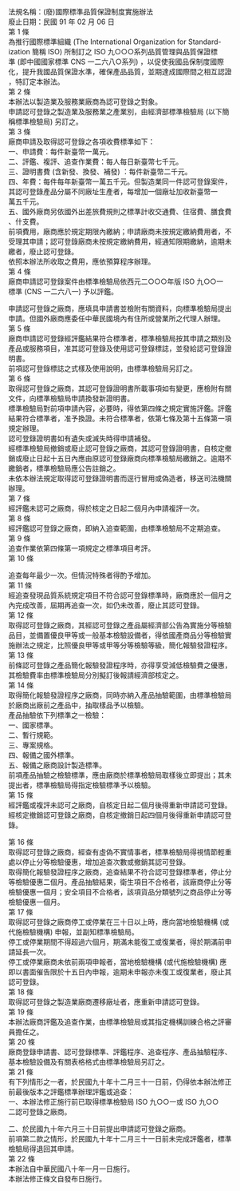 法規名稱：(廢)國際標準品質保證制度實施辦法  
廢止日期：民國 91 年 02 月 06 日  
第 1 條  
為推行國際標準組織 (The International Organization for Standard-  
ization 簡稱 ISO) 所制訂之 ISO 九○○○系列品質管理與品質保證標  
準 (即中國國家標準 CNS 一二六八○系列) ，以促使我國品保制度國際  
化，提升我國品質保證水準，確保產品品質，並期達成國際間之相互認證  
，特訂定本辦法。  
第 2 條  
本辦法以製造業及服務業廠商為認可登錄之對象。  
申請認可登錄之製造業及服務業之產業別，由經濟部標準檢驗局 (以下簡  
稱標準檢驗局) 另訂之。  
第 3 條  
廠商申請及取得認可登錄之各項收費標準如下：  
一、申請費：每件新臺幣一萬元。  
二、評鑑、複評、追查作業費：每人每日新臺幣七千元。  
三、證明書費 (含新發、換發、補發) ：每件新臺幣二千元。  
四、年費：每件每年新臺幣一萬五千元。但製造業同一件認可登錄案件，  
其認可登錄產品分屬不同廠址生產者，每增加一個廠址加收新臺幣一  
萬五千元。  
五、國外廠商另依國外出差旅費規則之標準計收交通費、住宿費、膳食費  
、什支費。  
前項費用，廠商應於規定期限內繳納；申請廠商未按規定繳納費用者，不  
受理其申請；認可登錄廠商未按規定繳納費用，經通知限期繳納，逾期未  
繳者，廢止認可登錄。  
依照本辦法所收取之費用，應依預算程序辦理。  
第 4 條  
廠商申請認可登錄案件由標準檢驗局依西元二○○○年版 ISO 九○○一  
標準 (CNS 一二六八一) 予以評鑑。  


申請認可登錄之廠商，應填具申請書並檢附有關資料，向標準檢驗局提出  
申請。但國外廠商應委任中華民國境內有住所或營業所之代理人辦理。  
第 5 條  
廠商申請認可登錄經評鑑結果符合標準者，標準檢驗局按其申請之類別及  
產品或服務項目，准其認可登錄及使用認可登錄標誌，並發給認可登錄證  
明書。  
前項認可登錄標誌之式樣及使用說明，由標準檢驗局另訂之。  
第 6 條  
取得認可登錄之廠商，其認可登錄證明書所載事項如有變更，應檢附有關  
文件，向標準檢驗局申請換發新證明書。  
標準檢驗局對前項申請內容，必要時，得依第四條之規定實施評鑑。評鑑  
結果符合標準者，准予換證。未符合標準者，依第七條及第十五條第一項  
規定辦理。  
認可登錄證明書如有遺失或滅失時得申請補發。  
經標準檢驗局撤銷或廢止認可登錄之廠商，其認可登錄證明書，自核定撤  
銷或廢止日起十五日內應由原認可登錄廠商向標準檢驗局繳銷之。逾期不  
繳銷者，標準檢驗局應公告註銷之。  
未依本辦法規定取得認可登錄證明書而逕行冒用或偽造者，移送司法機關  
辦理。  
第 7 條  
經評鑑未認可之廠商，得於核定之日起二個月內申請複評一次。  
第 8 條  
經評鑑認可登錄之廠商，即納入追查範圍，由標準檢驗局不定期追查。  
第 9 條  
追查作業依第四條第一項規定之標準項目考評。  
第 10 條  


追查每年最少一次。但情況特殊者得酌予增加。  
第 11 條  
經追查發現品質系統規定項目不符合認可登錄標準時，廠商應於一個月之  
內完成改善，屆期再追查一次，如仍未改善，廢止其認可登錄。  
第 12 條  
取得認可登錄之廠商，其經認可登錄之產品屬經濟部公告為實施分等檢驗  
品目，並備置優良甲等或一般基本檢驗設備者，得依國產商品分等檢驗實  
施辦法之規定，比照優良甲等或甲等分等檢驗等級，簡化報驗發證程序。  
第 13 條  
前條認可登錄之產品簡化報驗發證程序時，亦得享受減低檢驗費之優惠，  
其檢驗費率由標準檢驗局分別擬訂後報請經濟部核定之。  
第 14 條  
取得簡化報驗發證程序之廠商，同時亦納入產品抽驗範圍，由標準檢驗局  
於廠商出廠前之產品中，抽取樣品予以檢驗。  
產品抽驗依下列標準之一檢驗：  
一、國家標準。  
二、暫行規範。  
三、專案規格。  
四、報備之國外標準。  
五、報備之廠商設計製造標準。  
前項產品抽驗之檢驗標準，應由廠商於標準檢驗局取樣後立即提出；其未  
提出者，標準檢驗局得指定檢驗標準予以檢驗。  
第 15 條  
經評鑑或複評未認可之廠商，自核定日起二個月後得重新申請認可登錄。  
經核定撤銷認可登錄之廠商，自核定撤銷日起四個月後得重新申請認可登  
錄。  


第 16 條  
取得認可登錄之廠商，經查有虛偽不實情事者，標準檢驗局得視情節輕重  
處以停止分等檢驗優惠，增加追查次數或撤銷其認可登錄。  
取得簡化報驗發證程序之廠商，追查結果不符合認可登錄標準者，停止分  
等檢驗優惠二個月。產品抽驗結果，衛生項目不合格者，該廠商停止分等  
檢驗優惠一個月；安全項目不合格者，該項貨品分類號列之商品停止分等  
檢驗優惠一個月。  
第 17 條  
取得認可登錄之廠商停工或停業在三十日以上時，應向當地檢驗機構 (或  
代施檢驗機構) 申報，並副知標準檢驗局。  
停工或停業期間不得超過六個月，期滿未能復工或復業者，得於期滿前申  
請延長一次。  
停工或停業廠商未依前兩項申報者，當地檢驗機構 (或代施檢驗機構) 應  
即以書面催告限於十五日內申報，逾期未申報亦未復工或復業者，廢止其  
認可登錄。  
第 18 條  
取得認可登錄之製造業廠商遷移廠址者，應重新申請認可登錄。  
第 19 條  
本辦法廠商評鑑及追查作業，由標準檢驗局或其指定機構訓練合格之評審  
員擔任之。  
第 20 條  
廠商登錄申請書、認可登錄標準、評鑑程序、追查程序、產品抽驗程序、  
基本檢驗設備及有關表格格式由標準檢驗局另訂之。  
第 21 條  
有下列情形之一者，於民國九十年十二月三十一日前，仍得依本辦法修正  
前最後版本之評鑑標準辦理評鑑或追查：  
一、本辦法修正施行前已取得標準檢驗局 ISO 九○○一或 ISO 九○○  
二認可登錄之廠商。  


二、於民國九十年六月三十日前提出申請認可登錄之廠商。  
前項第二款之情形，於民國九十年十二月三十一日前未完成評鑑者，標準  
檢驗局得退回其申請。  
第 22 條  
本辦法自中華民國八十年一月一日施行。  
本辦法修正條文自發布日施行。  


